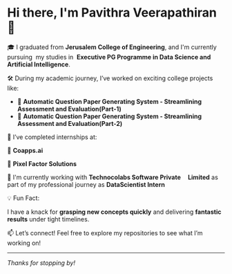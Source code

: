 # Hi there, I'm Pavithra Veerapathiran 👋

🎓 I graduated from **Jerusalem College of Engineering**, and I'm currently pursuing  my studies in  **Executive PG Programme in Data Science and Artificial Intelligence**.

🛠️ During my academic journey, I’ve worked on exciting college projects like:

* 📄 **Automatic Question Paper Generating System - Streamlining Assessment and Evaluation(Part-1)**
* 📄 **Automatic Question Paper Generating System - Streamlining Assessment and Evaluation(Part-2)**

💼 I’ve completed internships at:

🔹 **Coapps.ai**

🔹 **Pixel Factor Solutions**

🚀 I'm currently working with **Technocolabs Software Private     Limited** as part of my professional journey as **DataScientist Intern**

💡 Fun Fact:&#x20;

I have a knack for **grasping new concepts quickly** and delivering **fantastic results** under tight timelines.

📫 Let’s connect!
Feel free to explore my repositories to see what I’m working on!

---

*Thanks for stopping by!*
